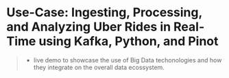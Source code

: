 # Use-Case: Ingesting, Processing, and Analyzing Uber Rides in Real-Time using Kafka, Python, and Pinot

>* live demo to showcase the use of Big Data techonologies and how they integrate on the overall data ecossystem.
